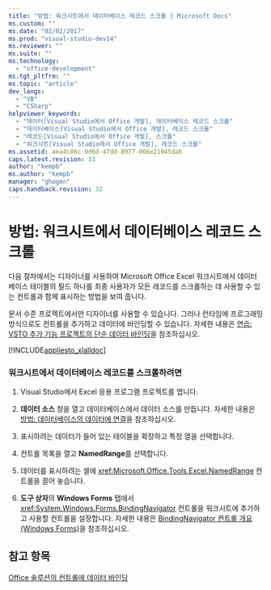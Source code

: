 ```yaml
---
title: "방법: 워크시트에서 데이터베이스 레코드 스크롤 | Microsoft Docs"
ms.custom: ""
ms.date: "02/02/2017"
ms.prod: "visual-studio-dev14"
ms.reviewer: ""
ms.suite: ""
ms.technology: 
  - "office-development"
ms.tgt_pltfrm: ""
ms.topic: "article"
dev_langs: 
  - "VB"
  - "CSharp"
helpviewer_keywords: 
  - "데이터[Visual Studio에서 Office 개발], 데이터베이스 레코드 스크롤"
  - "데이터베이스[Visual Studio에서 Office 개발], 레코드 스크롤"
  - "레코드[Visual Studio에서 Office 개발], 스크롤"
  - "워크시트[Visual Studio에서 Office 개발], 레코드 스크롤"
ms.assetid: aea4c86c-9d6d-47dd-8977-066e21945dab
caps.latest.revision: 33
author: "kempb"
ms.author: "kempb"
manager: "ghogen"
caps.handback.revision: 32
---
```

# 방법: 워크시트에서 데이터베이스 레코드 스크롤
  다음 절차에서는 디자이너를 사용하여 Microsoft Office Excel 워크시트에서 데이터베이스 테이블의 필드 하나를 최종 사용자가 모든 레코드를 스크롤하는 데 사용할 수 있는 컨트롤과 함께 표시하는 방법을 보여 줍니다.  
  
 문서 수준 프로젝트에서만 디자이너를 사용할 수 있습니다.  그러나 런타임에 프로그래밍 방식으로도 컨트롤을 추가하고 데이터에 바인딩할 수 있습니다.  자세한 내용은 [연습: VSTO 추가 기능 프로젝트의 단순 데이터 바인딩](../vsto/walkthrough-simple-data-binding-in-vsto-add-in-project.md)을 참조하십시오.  
  
 [!INCLUDE[appliesto_xlalldoc](../vsto/includes/appliesto-xlalldoc-md.md)]  
  
### 워크시트에서 데이터베이스 레코드를 스크롤하려면  
  
1.  Visual Studio에서 Excel 응용 프로그램 프로젝트를 엽니다.  
  
2.  **데이터 소스** 창을 열고 데이터베이스에서 데이터 소스를 만듭니다.  자세한 내용은 [방법: 데이터베이스의 데이터에 연결](../Topic/How%20to:%20Connect%20to%20Data%20in%20a%20Database.md)을 참조하십시오.  
  
3.  표시하려는 데이터가 들어 있는 테이블을 확장하고 특정 열을 선택합니다.  
  
4.  컨트롤 목록을 열고 **NamedRange**를 선택합니다.  
  
5.  데이터를 표시하려는 셀에 <xref:Microsoft.Office.Tools.Excel.NamedRange> 컨트롤을 끌어 놓습니다.  
  
6.  **도구 상자**의 **Windows Forms** 탭에서 <xref:System.Windows.Forms.BindingNavigator> 컨트롤을 워크시트에 추가하고 사용할 컨트롤을 설정합니다.  자세한 내용은 [BindingNavigator 컨트롤 개요&#40;Windows Forms&#41;](../Topic/BindingNavigator%20Control%20Overview%20(Windows%20Forms).md)을 참조하십시오.  
  
## 참고 항목  
 [Office 솔루션의 컨트롤에 데이터 바인딩](../vsto/binding-data-to-controls-in-office-solutions.md)  
  
  